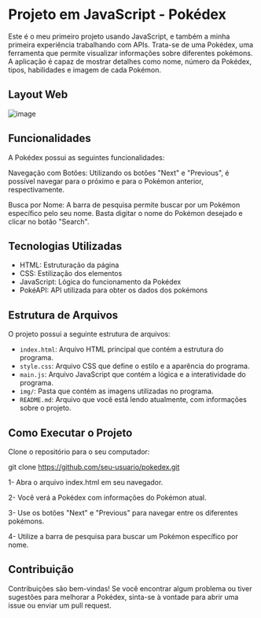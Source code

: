 # Projeto em JavaScript - Pokédex

Este é o meu primeiro projeto usando JavaScript, e também a minha primeira experiência trabalhando com APIs. Trata-se de uma Pokédex, uma ferramenta que permite visualizar informações sobre diferentes pokémons. A aplicação é capaz de mostrar detalhes como nome, número da Pokédex, tipos, habilidades e imagem de cada Pokémon.

## Layout Web

![image](https://github.com/ksantanac/Pokedex/assets/127277943/2f9e7cc1-1be4-44e4-ae5d-aa5de1acff56)

## Funcionalidades

A Pokédex possui as seguintes funcionalidades:

Navegação com Botões: Utilizando os botões "Next" e "Previous", é possível navegar para o próximo e para o Pokémon anterior, respectivamente.

Busca por Nome: A barra de pesquisa permite buscar por um Pokémon específico pelo seu nome. Basta digitar o nome do Pokémon desejado e clicar no botão "Search".

## Tecnologias Utilizadas

- HTML: Estruturação da página
- CSS: Estilização dos elementos
- JavaScript: Lógica do funcionamento da Pokédex
- PokéAPI: API utilizada para obter os dados dos pokémons

## Estrutura de Arquivos

O projeto possui a seguinte estrutura de arquivos:

- `index.html`: Arquivo HTML principal que contém a estrutura do programa.
- `style.css`: Arquivo CSS que define o estilo e a aparência do programa.
- `main.js`: Arquivo JavaScript que contém a lógica e a interatividade do programa.
- `img/`: Pasta que contém as imagens utilizadas no programa.
- `README.md`: Arquivo que você está lendo atualmente, com informações sobre o projeto.

## Como Executar o Projeto

Clone o repositório para o seu computador:

git clone https://github.com/seu-usuario/pokedex.git

1- Abra o arquivo index.html em seu navegador.

2- Você verá a Pokédex com informações do Pokémon atual.

3- Use os botões "Next" e "Previous" para navegar entre os diferentes pokémons.

4- Utilize a barra de pesquisa para buscar um Pokémon específico por nome.

## Contribuição

Contribuições são bem-vindas! Se você encontrar algum problema ou tiver sugestões para melhorar a Pokédex, sinta-se à vontade para abrir uma issue ou enviar um pull request.

